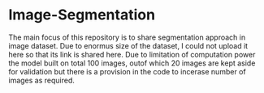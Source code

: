 # Image-Segmentation
The main focus of this repository is to share segmentation approach in image dataset.
Due to enormus size of the dataset, I could not upload it here so that its link is shared here.
Due to limitation of computation power the model built on total 100 images, outof which 20 images are kept aside for validation but there is a provision in the code to incerase number of images as required.
